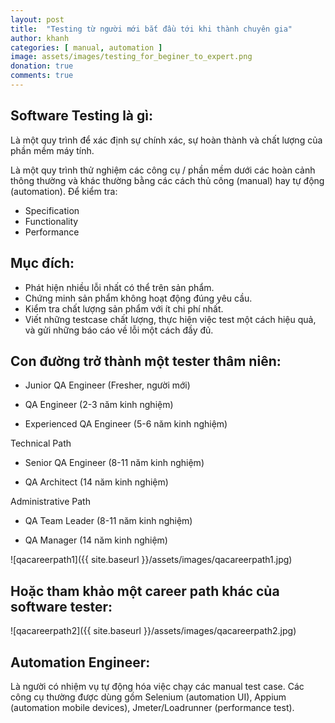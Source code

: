```yaml
---
layout: post
title:  "Testing từ người mới bắt đầu tới khi thành chuyên gia"
author: khanh
categories: [ manual, automation ]
image: assets/images/testing_for_beginer_to_expert.png
donation: true
comments: true
---
```

## Software Testing là gì:

Là một quy trình để xác định sự chính xác, sự hoàn thành và chất lượng của phần mềm máy tính.

Là một quy trình thử nghiệm các công cụ / phần mềm dưới các hoàn cảnh thông thường và khác thường bằng các cách thủ công (manual) hay tự động (automation). Để kiểm tra:

+ Specification
+ Functionality
+ Performance

## Mục đích:

+ Phát hiện nhiều lỗi nhất có thể trên sản phẩm.
+ Chứng minh sản phẩm không hoạt động đúng yêu cầu.
+ Kiểm tra chất lượng sản phẩm với ít chi phí nhất.
+ Viết những testcase chất lượng, thực hiện việc test một cách hiệu quả, và gửi những báo cáo về lỗi một cách đầy đủ.

## Con đường trở thành một tester thâm niên:

+ Junior QA Engineer (Fresher, người mới)

+ QA Engineer (2-3 năm kinh nghiệm)

+ Experienced QA Engineer (5-6 năm kinh nghiệm)

Technical Path

+ Senior QA Engineer (8-11 năm kinh nghiệm)

+ QA Architect (14 năm kinh nghiệm)

Administrative Path

+ QA Team Leader (8-11 năm kinh nghiệm)

+ QA Manager (14 năm kinh nghiệm)

![qacareerpath1]({{ site.baseurl }}/assets/images/qacareerpath1.jpg)

## Hoặc tham khảo một career path khác của software tester:

![qacareerpath2]({{ site.baseurl }}/assets/images/qacareerpath2.jpg)

## Automation Engineer: 
Là người có nhiệm vụ tự động hóa việc chạy các manual test case. Các công cụ thường được dùng gồm Selenium (automation UI), Appium (automation mobile devices), Jmeter/Loadrunner (performance test).
